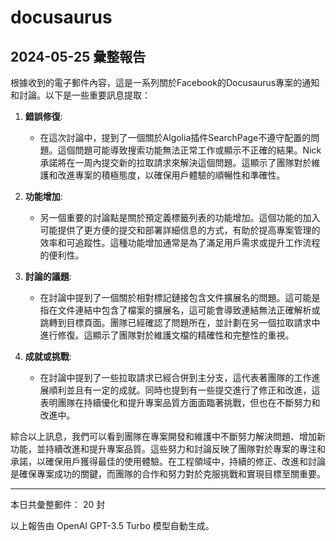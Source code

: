 # docusaurus

## 2024-05-25 彙整報告

根據收到的電子郵件內容，這是一系列關於Facebook的Docusaurus專案的通知和討論。以下是一些重要訊息提取：



1. **錯誤修復**:

   - 在這次討論中，提到了一個關於Algolia插件SearchPage不遵守配置的問題。這個問題可能導致搜索功能無法正常工作或顯示不正確的結果。Nick承諾將在一周內提交新的拉取請求來解決這個問題。這顯示了團隊對於維護和改進專案的積極態度，以確保用戶體驗的順暢性和準確性。



2. **功能增加**:

   - 另一個重要的討論點是關於預定義標籤列表的功能增加。這個功能的加入可能提供了更方便的提交和部署詳細信息的方式，有助於提高專案管理的效率和可追蹤性。這種功能增加通常是為了滿足用戶需求或提升工作流程的便利性。



3. **討論的議題**:

   - 在討論中提到了一個關於相對標記鏈接包含文件擴展名的問題。這可能是指在文件連結中包含了檔案的擴展名，這可能會導致連結無法正確解析或跳轉到目標頁面。團隊已經確認了問題所在，並計劃在另一個拉取請求中進行修復。這顯示了團隊對於維護文檔的精確性和完整性的重視。



4. **成就或挑戰**:

   - 在討論中提到了一些拉取請求已經合併到主分支，這代表著團隊的工作進展順利並且有一定的成就。同時也提到有一些提交進行了修正和改進，這表明團隊在持續優化和提升專案品質方面面臨著挑戰，但也在不斷努力和改進中。



綜合以上訊息，我們可以看到團隊在專案開發和維護中不斷努力解決問題、增加新功能，並持續改進和提升專案品質。這些努力和討論反映了團隊對於專案的專注和承諾，以確保用戶獲得最佳的使用體驗。在工程領域中，持續的修正、改進和討論是確保專案成功的關鍵，而團隊的合作和努力對於克服挑戰和實現目標至關重要。



---



本日共彙整郵件： 20 封



以上報告由 OpenAI GPT-3.5 Turbo 模型自動生成。